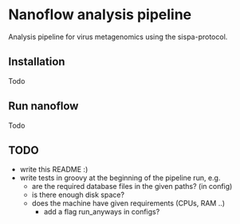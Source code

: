 # Nanoflow analysis pipeline

Analysis pipeline for virus metagenomics using the sispa-protocol.

## Installation

Todo

## Run nanoflow 

Todo

## TODO

- write this README :)
- write tests in groovy at the beginning of the pipeline run, e.g.
    - are the required database files in the given paths? (in config)
    - is there enough disk space?
    - does the machine have given requirements (CPUs, RAM ..)
        - add a flag run_anyways in configs?
